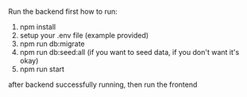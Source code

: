Run the backend first
how to run:
1. npm install
2. setup your .env file (example provided)
3. npm run db:migrate
4. npm run db:seed:all (if you want to seed data, if you don't want it's okay)
5. npm run start

after backend successfully running, then run the frontend
